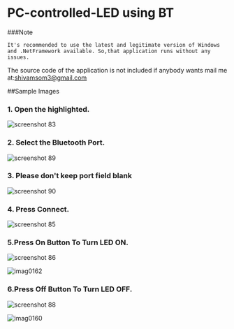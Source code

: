 # PC-controlled-LED using BT

###Note 
```
It's recommended to use the latest and legitimate version of Windows and .NetFramework available. So,that application runs without any issues.
```
The source code of the application is not included if anybody wants mail me at:shivamsom3@gmail.com

##Sample Images
### 1. Open the highlighted.

![screenshot 83](https://user-images.githubusercontent.com/22167688/30001595-25f2d74a-90b0-11e7-8eb0-b367d6c0170b.png)

### 2. Select the Bluetooth Port.

![screenshot 89](https://user-images.githubusercontent.com/22167688/30001601-2d916e3a-90b0-11e7-93a9-af14221149d6.png)
### 3. Please don't keep port field blank

![screenshot 90](https://user-images.githubusercontent.com/22167688/30001602-2d983f76-90b0-11e7-91cd-0937afc18714.png)
### 4. Press Connect.

![screenshot 85](https://user-images.githubusercontent.com/22167688/30001603-2d9ba210-90b0-11e7-9251-9b70d8d208a4.png)
### 5.Press On Button To Turn LED ON.

![screenshot 86](https://user-images.githubusercontent.com/22167688/30001598-2d3e2efa-90b0-11e7-8b89-dcab50ff5cf0.png)

![imag0162](https://user-images.githubusercontent.com/22167688/30001648-5001c3ce-90b1-11e7-9925-ae0c29c33999.jpg)

### 6.Press Off Button To Turn LED OFF.
![screenshot 88](https://user-images.githubusercontent.com/22167688/30001640-296f3bec-90b1-11e7-9c1c-1b03342b0ee9.png)

![imag0160](https://user-images.githubusercontent.com/22167688/30001651-5c0b483e-90b1-11e7-8fd8-b3b7adf07279.jpg)
